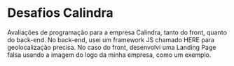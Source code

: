 # Desafios Calindra
Avaliações de programação para a empresa Calindra, tanto do front, quanto do back-end. No back-end, usei um framework JS chamado HERE para geolocalização precisa.
 No caso do front, desenvolvi uma Landing Page falsa usando a imagem do logo da minha empresa, como um exemplo.
